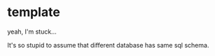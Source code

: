 # template

yeah, I'm stuck...

It's so stupid to assume that different database has same sql schema.

